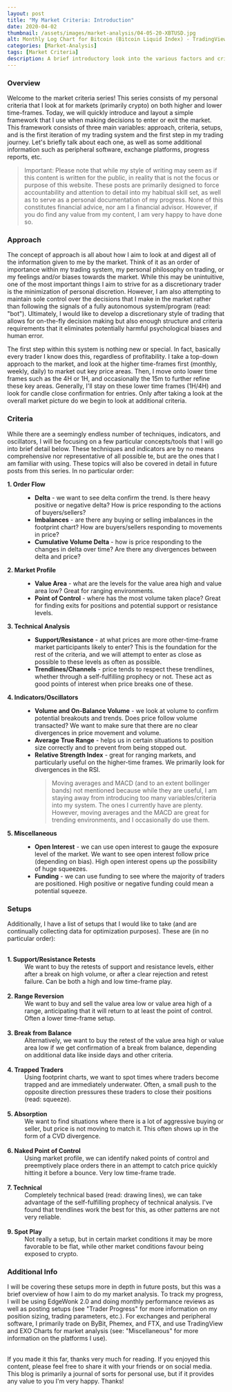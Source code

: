 ```yaml
---
layout: post
title: "My Market Criteria: Introduction"
date: 2020-04-02
thumbnail: /assets/images/market-analysis/04-05-20-XBTUSD.jpg
alt: Monthly Log Chart for Bitcoin (Bitcoin Liquid Index) - TradingView
categories: [Market-Analysis]
tags: [Market Criteria]
description: A brief introductory look into the various factors and criteria that I look at when forming directional biases and market decisions, as well as simple list of setups using these criteria that I look to trade and improve on.
---
```


<h3>Overview</h3>
Welcome to the market criteria series! This series consists of my personal criteria that I look at for markets (primarily crypto) on both higher and lower time-frames. Today, we will quickly introduce and layout a simple framework that I use when making decisions to enter or exit the market. This framework consists of three main variables: approach, criteria, setups, and is the first iteration of my trading system and the first step in my trading journey. Let's briefly talk about each one, as well as some additional information such as peripheral software, exchange platforms, progress reports, etc.

<blockquote>Important: Please note that while my style of writing may seem as if this content is written for the public, in reality that is not the focus or purpose of this website. These posts are primarily designed to force accountability and attention to detail into my habitual skill set, as well as to serve as a personal documentation of my progress. None of this constitutes financial advice, nor am I a financial advisor. However, if you do find any value from my content, I am very happy to have done so.</blockquote>

<h3>Approach</h3>
The concept of approach is all about how I aim to look at and digest all of the information given to me by the market. Think of it as an order of importance within my trading system, my personal philosophy on trading, or my feelings and/or biases towards the market. While this may be unintuitive, one of the most important things I aim to strive for as a discretionary trader is the minimization of personal discretion. However, I am also attempting to maintain sole control over the decisions that I make in the market rather than following the signals of a fully autonomous system/program (read: "bot"). Ultimately, I would like to develop a discretionary style of trading that allows for on-the-fly decision making but also enough structure and criteria requirements that it eliminates potentially harmful psychological biases and human error.

The first step within this system is nothing new or special. In fact, basically every trader I know does this, regardless of profitability. I take a top-down approach to the market, and look at the higher time-frames first (monthly, weekly, daily) to market out key price areas. Then, I move onto lower time frames such as the 4H or 1H, and occasionally the 15m to further refine these key areas. Generally, I'll stay on these lower time frames (1H/4H) and look for candle close confirmation for entries. Only after taking a look at the overall market picture do we begin to look at additional criteria.

<h3>Criteria</h3>
While there are a seemingly endless number of techniques, indicators, and oscillators, I will be focusing on a few particular concepts/tools that I will go into brief detail below. These techniques and indicators are by no means comprehensive nor representative of all possible te, but are the ones that I am familiar with using. These topics will also be covered in detail in future posts from this series. In no particular order:

<dl>
  <dt><b>1. Order Flow</b></dt>
    <dd>
    <ul class="alt">
      <li><b>Delta</b> - we want to see delta confirm the trend. Is there heavy positive or negative delta? How is price responding to the actions of buyers/sellers?</li>
      <li><b>Imbalances</b> - are there any buying or selling imbalances in the footprint chart? How are buyers/sellers responding to movements in price? </li>
      <li><b>Cumulative Volume Delta</b> - how is price responding to the changes in delta over time? Are there any divergences between delta and price? </li>
    </ul></dd>
  <dt><b>2. Market Profile</b></dt>
    <dd>
      <ul class="alt">
        <li><b>Value Area</b> - what are the levels for the value area high and value area low? Great for ranging environments.</li>
        <li><b>Point of Control</b> - where has the most volume taken place? Great for finding exits for positions and potential support or resistance levels.</li>
      </ul></dd>

  <dt><b>3. Technical Analysis</b></dt>
  <dd>
  <ul class="alt">
    <li><b>Support/Resistance</b> - at what prices are more other-time-frame market participants likely to enter? This is the foundation for the rest of the criteria, and we will attempt to enter as close as possible to these levels as often as possible. </li>
    <li><b>Trendlines/Channels</b> - price tends to respect these trendlines, whether through a self-fulfilling prophecy or not. These act as good points of interest when price breaks one of these.</li>
  </ul></dd>

  <dt><b>4. Indicators/Oscillators</b></dt>
  <dd>
  <ul class="alt">
    <li><b>Volume and On-Balance Volume</b> - we look at volume to confirm potential breakouts and trends. Does price follow volume transacted? We want to make sure that there are no clear divergences in price movement and volume.</li>
    <li><b>Average True Range</b> - helps us in certain situations to position size correctly and to prevent from being stopped out.</li>
    <li><b>Relative Strength Index</b> - great for ranging markets, and particularly useful on the higher-time frames. We primarily look for divergences in the RSI.</li>
    <blockquote>Moving averages and MACD (and to an extent bollinger bands) not mentioned because while they are useful, I am staying away from introducing too many variables/criteria into my system. The ones I currently have are plenty. However, moving averages and the MACD are great for trending environments, and I occasionally do use them.</blockquote>
  </ul></dd>

  <dt><b>5. Miscellaneous</b></dt>
  <dd>
  <ul class="alt">
    <li><b>Open Interest</b> - we can use open interest to gauge the exposure level of the market. We want to see open interest follow price (depending on bias). High open interest opens up the possibility of huge squeezes.</li>
    <li><b>Funding</b> - we can use funding to see where the majority of traders are positioned. High positive or negative funding could mean a potential squeeze.</li>
  </ul>
  </dd>
<dl>

<h3>Setups</h3>
Additionally, I have a list of setups that I would like to take (and are continually collecting data for optimization purposes).  These are (in no particular order):


<dl><br />
<b><dt>1. Support/Resistance Retests</dt></b>
  <dd>We want to buy the retests of support and resistance levels, either after a break on high volume, or after a clear rejection and retest failure. Can be both a high and low time-frame play.</dd><br />
<b><dt>2. Range Reversion</dt></b>
  <dd>We want to buy and sell the value area low or value area high of a range, anticipating that it will return to at least the point of control. Often a lower time-frame setup.</dd><br />
<b><dt>3. Break from Balance</dt></b>
    <dd>Alternatively, we want to buy the retest of the value area high or value area low if we get confirmation of a break from balance, depending on additional data like inside days and other criteria.</dd><br />
<b><dt>4. Trapped Traders</dt></b>
  <dd>Using footprint charts, we want to spot times where traders become trapped and are immediately underwater. Often, a small push to the opposite direction pressures these traders to close their positions (read: squeeze). </dd><br />
<b><dt>5. Absorption</dt></b>
  <dd>We want to find situations where there is a lot of aggressive buying or seller, but price is not moving to match it. This often shows up in the form of a CVD divergence.</dd><br />
<b><dt>6. Naked Point of Control</dt></b>
  <dd>Using market profile, we can identify naked points of control and preemptively place orders there in an attempt to catch price quickly hitting it before a bounce. Very low time-frame trade.</dd><br />
<b><dt>7. Technical</dt></b>
  <dd>Completely technical based (read: drawing lines), we can take advantage of the self-fulfilling prophecy of technical analysis. I've found that trendlines work the best for this, as other patterns are not very reliable.</dd><br />
<b><dt>9. Spot Play</dt></b>
  <dd>Not really a setup, but in certain market conditions it may be more favorable to be flat, while other market conditions favour being exposed to crypto.</dd>
</dl>

<h3>Additional Info</h3>
I will be covering these setups more in depth in future posts, but this was a brief overview of how I aim to do my market analysis. To track my progress, I will be using EdgeWonk 2.0 and doing monthly performance reviews as well as posting setups (see "Trader Progress" for more information on my position sizing, trading parameters, etc.). For exchanges and peripheral software, I primarily trade on ByBit, Phemex, and FTX, and use TradingView and EXO Charts for market analysis (see: "Miscellaneous" for more information on the platforms I use).

<p><br />
If you made it this far, thanks very much for reading. If you enjoyed this content, please feel free to share it with your friends or on social media. This blog is primarily a journal of sorts for personal use, but if it provides any value to you I'm very happy. Thanks!
